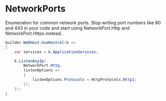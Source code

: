 # NetworkPorts
Enumeration for common network ports. Stop writing port numbers like 80 and 443 in your code and start using NetworkPort.Http and NetworkPort.Https instead.

```csharp
builder.WebHost.UseKestrel(k =>
{
    var services = k.ApplicationServices;

    k.ListenAnyIp(
        NetworkPort.Http,
        listenOptions =>
        {
            listenOptions.Protocols = HttpProtocols.Http1;
        });
    });
}
```